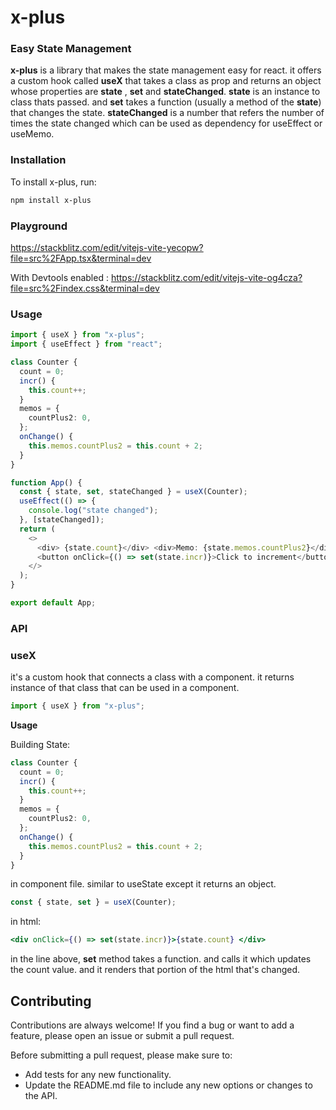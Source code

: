 # x-plus

### Easy State Management

**x-plus** is a library that makes the state management easy for react. it offers a custom hook called **useX** that takes a class as prop and returns an object whose properties are **state** , **set** and **stateChanged**. **state** is an instance to class thats passed. and **set** takes a function (usually a method of the **state**) that changes the state. **stateChanged** is a number that refers the number of times the state changed which can be used as dependency for useEffect or useMemo.

### Installation

To install x-plus, run:

```sh
npm install x-plus
```

### Playground

https://stackblitz.com/edit/vitejs-vite-yecopw?file=src%2FApp.tsx&terminal=dev

With Devtools enabled :
https://stackblitz.com/edit/vitejs-vite-og4cza?file=src%2Findex.css&terminal=dev

### Usage

```typescript
import { useX } from "x-plus";
import { useEffect } from "react";

class Counter {
  count = 0;
  incr() {
    this.count++;
  }
  memos = {
    countPlus2: 0,
  };
  onChange() {
    this.memos.countPlus2 = this.count + 2;
  }
}

function App() {
  const { state, set, stateChanged } = useX(Counter);
  useEffect(() => {
    console.log("state changed");
  }, [stateChanged]);
  return (
    <>
      <div> {state.count}</div> <div>Memo: {state.memos.countPlus2}</div>
      <button onClick={() => set(state.incr)}>Click to increment</button>
    </>
  );
}

export default App;
```

### API

### useX

it's a custom hook that connects a class with a component. it returns instance of that class that can be used in a component.

```typescript
import { useX } from "x-plus";
```

**Usage**

Building State:

```typescript
class Counter {
  count = 0;
  incr() {
    this.count++;
  }
  memos = {
    countPlus2: 0,
  };
  onChange() {
    this.memos.countPlus2 = this.count + 2;
  }
}
```

in component file. similar to useState except it returns an object.

```typescript
const { state, set } = useX(Counter);
```

in html:

```jsx
<div onClick={() => set(state.incr)}>{state.count} </div>
```

in the line above, **set** method takes a function. and calls it which updates the count value. and it renders that portion of the html that's changed.

## Contributing

Contributions are always welcome! If you find a bug or want to add a feature, please open an issue or submit a pull request.

Before submitting a pull request, please make sure to:

- Add tests for any new functionality.
- Update the README.md file to include any new options or changes to the API.
